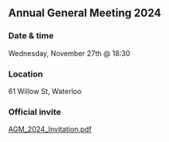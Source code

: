 
## Annual General Meeting 2024

### Date & time

Wednesday, November 27th @ 18:30

### Location

61 Willow St, Waterloo

### Official invite

[AGM_2024_Invitation.pdf](News/2024-10-08_AGM_2024_Invitation.pdf)
